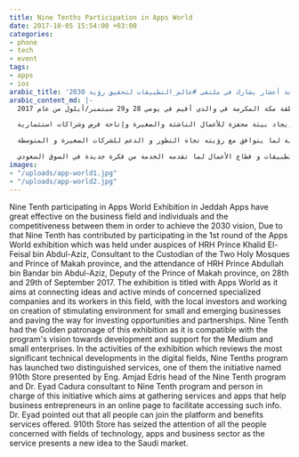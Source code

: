 ```yaml
---
title: Nine Tenths Participation in Apps World
date: 2017-10-05 15:54:00 +03:00
categories:
- phone
- tech
- event
tags:
- apps
- ios
arabic_title: 'تسعة أعشار يشارك في ملتقى #عالم_التطبيقات لتحقيق رؤية 2030'
arabic_content_md: |-
  باتت التطبيقات تؤثر بشكل كبير على نطاق الأعمال والأفراد و نسبة التنافس فيما بينهم لتحقيق رؤية 2030،حيث ساهمت تسعة أعشار بالمشاركة في ملتقى عالم التطبيقات دورته الأولى المقام برعاية كريمة من صاحب السمو الملكي الأمير خالد الفيصل بن عبدالعزيز مستشار خادم الحرمين الشريفين أمير منطقة مكة المكرمة، وتشريف صاحب السمو الملكي الأمير عبدالله بن بندر بن عبدالعزيز نائب أمير منطقة مكة المكرمة في والذي أقيم في يومي 28 و29 سبتمبر/أيلول من عام 2017.

  وقد اطلق على الملتقى اسم "# عالم_التطبيقات " لما يهدف إلى ربط الأفكار و العقول النشطة من المهتمين من الشركات المختصة و العاملين بها في هذا المجال مع المستثمرين المحليين والعمل على إيجاد بيئة محفزة للأعمال الناشئة والصغيرة وإتاحة فرص وشراكات استثمارية.

  قام برنامج تسعة أعشار برعاية هذا الملتقى رعاية ذهبية لما يتوافق مع رؤيته تجاه التطور و الدعم للشركات الصغيرة و المتوسطة.

  من فعاليات اللقاء الذي يستعرض أبرز التطورات التقنية في المجالات الرقمية اطلقت تسعة أعشار مبادرتين متميزتين احدهما مبادرة " تطبيقاتي " قدمها المهندس أمجد إدريس رئيس تسعة أعشار والدكتور إياد قدورة مستشار تسعة أعشار والمسؤول عن هذه المبادرة و التي تهدف إلى جمع الخدمات و التطبيقات التي تساعد رواد الأعمال في صفحة على الأنترنت لتسهيل الوصول إليها، و اشار د. إياد أنه يمكن للجميع الانضمام إلى المنصة و الاستفادة من الخدمات المقدمة بها. حصلت مبادرة تطبيقاتي على انتباه كل من هو مهتم في مجال التقنية و التطبيقات و قطاع الأعمال لما تقدمه الخدمة من فكرة جديدة في السوق السعودي.
images:
- "/uploads/app-world1.jpg"
- "/uploads/app-world2.jpg"
---
```


 Nine Tenth participating in Apps World Exhibition in Jeddah
Apps have great effective on the business field and individuals and the competitiveness between them in order to achieve the 2030 vision, Due to that Nine Tenth has contributed by participating in the 1st round of the Apps World exhibition which was held under auspices of HRH Prince Khalid El-Feisal bin Abdul-Aziz, Consultant to the Custodian of the Two Holy Mosques and Prince of Makah province, and the attendance of HRH Prince Abdullah bin Bandar bin Abdul-Aziz, Deputy of the Prince of Makah province, on 28th and 29th of September 2017.
The exhibition is titled with Apps World as it aims at connecting ideas and active minds of concerned specialized companies and its workers in this field, with the local investors and working on creation of stimulating environment for small and emerging businesses and paving the way for investing opportunities and partnerships.
 Nine Tenth had the Golden patronage of this exhibition as it is compatible with the program's vision towards development and support for the Medium and small enterprises.
In the activities of the exhibition which reviews the most significant technical developments in the digital fields, Nine Tenths program has launched two distinguished services, one of them the initiative named 910th Store presented by Eng. Amjad Edris head of the Nine Tenth program and Dr. Eyad Cadura consultant to Nine Tenth program and person in charge of this initiative which aims at gathering services and apps that help business entrepreneurs in an online page to facilitate accessing such info. Dr. Eyad pointed out that all people can join the platform and benefits services offered. 910th Store has seized the attention of all the people concerned with fields of technology, apps and business sector as the service presents a new idea to the Saudi market.             
